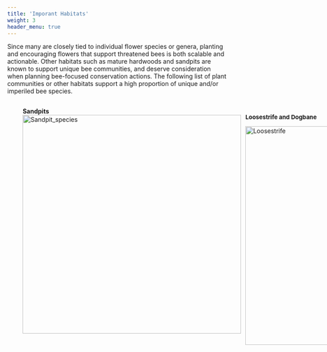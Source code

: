 ```yaml
---
title: 'Imporant Habitats'
weight: 3
header_menu: true
---
```

<style>
#myDIV {
  height: 95%;
  margin-left: 5%;
  margin-right: 5%;
  display: grid;
  grid-template-columns: auto auto auto auto;
  gap: 10px;
  padding: 10px;
}
#myDIV div {
  text-align: left;
  padding: 5px 0;
}
.item1 {
  grid-column: 1 / span 2;
}
</style>

Since many are closely tied to individual flower species or genera, planting and encouraging flowers that support threatened bees is both scalable and actionable. Other habitats such as mature hardwoods and sandpits are known to support unique bee communities, and deserve consideration when planning bee-focused conservation actions. The following  list of plant communities or other habitats support a high proportion of unique and/or imperiled bee species. 

<div id="myDIV">
<div>
<b>Sandpits</b>
<img alt="Sandpit_species" src="images/Sphecodes johnsonii.jpg" style="margin: 0px height: 500px; width: 500px; position: relative;"> 
</div>
<div>
<p style="font-size: 10pt; line-heigth: 10pt"><b>Loosestrife and Dogbane</b></p>
<img alt="Loosestrife" src="https://www.inaturalist.org/photos/85350669" style="margin: 0px height: 500px; width: 500px"> 
</div>
</div>

<b>Sandpits</b>

The presence of exposed, deep, and relatively pure sand is the strongest indicator of bee diversity at the site level. The ease of digging and lack of moisture retention are probably the biggest factors in the frequent dependence on sand, as both are advantageous for many ground-nesting species. Additionally, many unique flowering plants are also found at sandy sites, which likely has a non-negligible effect on the associated bee community. 
Unfortunately sandy soils are also prime development sites given the ease of landscaping and septic capacity. While some forms of development appear to be suitable for a number of rare bee species, the planting of lawn grasses and other ground cover may reduce the exposed soil available for nesting bees. Actively managed sandpits are among the most reliable places to find frequently disturbed sand and many of VT’s sand obligates (bees, tiger beetles, other insects, and Sand Martins), but these are often considered unsightly and targeted for “restoration”. Additionally, sand pits have been proposed by Regional Planning Commissions as priority sights for large scale solar development. Given the limited number of sand deposits in the state and the high proportion of rare bees dependent on this habitat, this should be a major conservation priority in the immediate future. Bee (or other sand associate) conservation may look different than more traditional conservation, as some human mediated disturbance is probably important to maximize nest site availability and floral resources in the vicinity. 

<b>Loosestrife and Dogbane</b>
The genus Macropis is another group that should be a target of conservation efforts. All three species in eastern North America are specialists on Lysimachia, though not all Lysimachia are suitable host plants. This genus is less common in contemporary collections than it is in historical collections (cite) and is the only host for Epeoloides pilosulus an RSGCN high concern species likely has occurred, and may still occur in Vermont. Patellate Yellow Loosestrife Bee (Macropis patellata) is an RSGCN high concern species that has been found twice recently at one location in Vermont but very few other sites globally. The site in Vermont is protected, but intentional management is likely needed to maintain a healthy population of Lysimachia at this site.

<b>Wetlands</b>
Prior to human clearing of forests, wetlands probably provided the largest and most stable open habitats in the northeast. Unlike the understory of mature forests, wetlands have substantial sun exposure throughout the growing season, which has significant implications for bee and flower diversity and abundance. Several wetland obligates (and many facultative wetland plants) are hosts to specialist bees. Pickerelweed (Pontederia cordata) and Water lilies (Family Nymphaeaceae) are both reported as host plants for uncommon to rare bee species - the Pickerelweed Longhorn (Melissodes apicatus) and Water-lily Sweat Bee (Lasioglossum nelumbonis) respectively. A number of other uncommon to rare bees appear to be associated with wetlands, but not particular flowers. The Nelumbo Masked Bee (Hylaeus nelumbonis), Ocean Grove Metallic-Sweat bee (Lasioglossum oceanicum), and several others appear to be confined to wetland habitats. Wooded wetlands often contain unique plants (Ilex verticillata, Kalmia angustifolia) and their associated bees (Colletes banksi, Andrena kalmiae) as well as abundant standing dead wood, which is an important nesting resource for many bees. 

<b>Power Right-Of-Ways</b>
Often maligned as ugly and fragmenting, power line corridors and other right-of-ways can support exceptionally high bee diversity, including a number of rare specialists. The specifics of the vegetation management regime have significant consequences for the plant (and therefore) the bee community that occupies these sites. Invasive plants such as Honeysuckle, buckthorn, reed canary grass, and many others can quickly overrun these sites and choke out native plants and specialist bees, though many introduced plants are frequent food for bumble bees and other native generalists. The following shrubs and forbs are often found along ROWs and support rare and/or specialist bees: Willows, Dogwoods (swinda group), Sheep Laurel, Maleberry, Fireweed, Brambles, Blueberries, and Yellow Loosestrifes. 

<b>Rich hardwoods</b>
Prior to European colonization, the northeastern US was dominated by old growth hardwood forests. While often overlooked in bee conservation efforts, mature forests provide a number of crucial resources for both specialists and generalists. Rotten logs, standing deadwood, and rodent burrows on the forest floor are all used as nesting sites by a number of different bee genera. Additionally, at least seven species in VT specialize in spring ephemerals or other woodland flowers. Finally, flowering trees including maples, hickory, chestnut, and basswood are attractive to many different bees, though often overlooked by, or inaccessible to, beewatchers. Andrena rehni, reportedly a chestnut specialist, was probably once widespread in northeastern forest. 
Despite an increase in forest cover in Vermont over the past century, this habitat is not without conservation concern. Historical pasture is unlikely to return to a forest with the same floral diversity as land that’s been in continuous forest plus on-going threats, primarily in the form of invasive species (earthworms, Emerald Ash Borer, garlic mustard, etc) are altering forest communities, likely to the detriment of forest-adapted bees. 

<b>Fens</b>
Andrena parnassiae is a specialist on Fen Grass (Parnassia), a fall blooming flower found in calcareous fens and river bank communities. Anecdotal reports suggest this plant is severely threatened in much of its range by development, nutrification, and invasive species. In Vermont, this flower and bee are regularly found at numerous sites but may be threatened by the same pressures in the future. 

<b>Community Gardens and Diversified Farms</b>
Though far from a natural community, small-scale fruit and vegetable farms are an important habitat for a number of rare and uncommon bees. Many farms and community gardens share a similar suite of flower plants and associated bees, including examples of both that are rare to absent in more natural habitats. Tomatillos and Ground Cherries (genus Physalis), Squash, Blueberries, and Sunflowers are all cultivated commercially in Vermont and support specialist bees. Several uncommon specialists appear to have healthy populations on local farms, though caution is warranted. Commercial techniques such as pesticides, frequent tillage, and pollenless sunflowers have the potential to attract but then negatively impact specialist bees and other native insects. 